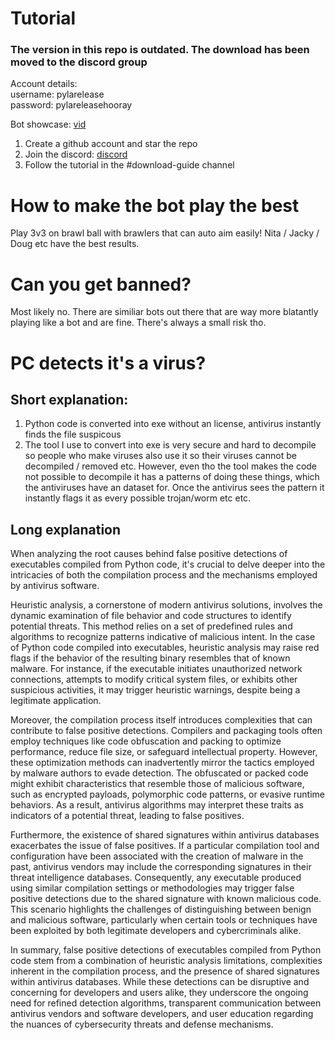 # Tutorial 
### The version in this repo is outdated. The download has been moved to the discord group
Account details:<br>
username: pylarelease <br>
password: pylareleasehooray <br>

Bot showcase: [vid](https://www.youtube.com/watch?v=702i7MShBGw)


1. Create a github account and star the repo
2. Join the discord:
[discord](https://discord.gg/dVUeqYERVz)
3. Follow the tutorial in the #download-guide channel
   
# How to make the bot play the best
Play 3v3 on brawl ball with brawlers that can auto aim easily! Nita / Jacky / Doug etc have the best results.

# Can you get banned?
Most likely no. There are similiar bots out there that are way more blatantly playing like a bot and are fine. There's always a small risk tho.

# PC detects it's a virus?

## Short explanation:

1. Python code is converted into exe without an license, antivirus instantly finds the file suspicous 
2. The tool I use to convert into exe is very secure and hard to decompile so people who make viruses also use it so their viruses cannot be decompiled / removed etc.
However, even tho the tool makes the code not possible to decompile it has a patterns of doing these things, which the antiviruses have an dataset for. Once the antivirus sees the pattern it instantly
flags it as every possible trojan/worm etc etc.

## Long explanation

When analyzing the root causes behind false positive detections of executables compiled from Python code, it's crucial to delve deeper into the intricacies of both the compilation process and the mechanisms employed by antivirus software.

Heuristic analysis, a cornerstone of modern antivirus solutions, involves the dynamic examination of file behavior and code structures to identify potential threats. This method relies on a set of predefined rules and algorithms to recognize patterns indicative of malicious intent. In the case of Python code compiled into executables, heuristic analysis may raise red flags if the behavior of the resulting binary resembles that of known malware. For instance, if the executable initiates unauthorized network connections, attempts to modify critical system files, or exhibits other suspicious activities, it may trigger heuristic warnings, despite being a legitimate application.

Moreover, the compilation process itself introduces complexities that can contribute to false positive detections. Compilers and packaging tools often employ techniques like code obfuscation and packing to optimize performance, reduce file size, or safeguard intellectual property. However, these optimization methods can inadvertently mirror the tactics employed by malware authors to evade detection. The obfuscated or packed code might exhibit characteristics that resemble those of malicious software, such as encrypted payloads, polymorphic code patterns, or evasive runtime behaviors. As a result, antivirus algorithms may interpret these traits as indicators of a potential threat, leading to false positives.

Furthermore, the existence of shared signatures within antivirus databases exacerbates the issue of false positives. If a particular compilation tool and configuration have been associated with the creation of malware in the past, antivirus vendors may include the corresponding signatures in their threat intelligence databases. Consequently, any executable produced using similar compilation settings or methodologies may trigger false positive detections due to the shared signature with known malicious code. This scenario highlights the challenges of distinguishing between benign and malicious software, particularly when certain tools or techniques have been exploited by both legitimate developers and cybercriminals alike.

In summary, false positive detections of executables compiled from Python code stem from a combination of heuristic analysis limitations, complexities inherent in the compilation process, and the presence of shared signatures within antivirus databases. While these detections can be disruptive and concerning for developers and users alike, they underscore the ongoing need for refined detection algorithms, transparent communication between antivirus vendors and software developers, and user education regarding the nuances of cybersecurity threats and defense mechanisms.
